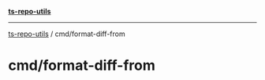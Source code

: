 [**ts-repo-utils**](../README.md)

---

[ts-repo-utils](../README.md) / cmd/format-diff-from

# cmd/format-diff-from
